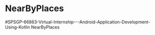# NearByPlaces
#SPSGP-66863-Virtual-Internship---Android-Application-Development-Using-Kotlin
NearByPlaces
